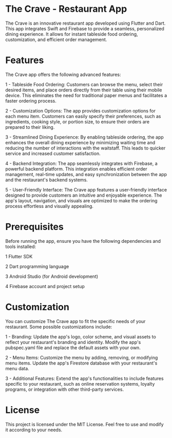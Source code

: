 # The Crave - Restaurant App
The Crave is an innovative restaurant app developed using Flutter and Dart. This app integrates Swift and Firebase to provide a seamless, personalized dining experience. It allows for instant tableside food ordering, customization, and efficient order management.

# Features
The Crave app offers the following advanced features:

1 - Tableside Food Ordering: Customers can browse the menu, select their desired items, and place orders directly from their table using their mobile device. This eliminates the need for traditional paper menus and facilitates a faster ordering process.

2 - Customization Options: The app provides customization options for each menu item. Customers can easily specify their preferences, such as ingredients, cooking style, or portion size, to ensure their orders are prepared to their liking.

3 - Streamlined Dining Experience: By enabling tableside ordering, the app enhances the overall dining experience by minimizing waiting time and reducing the number of interactions with the waitstaff. This leads to quicker service and increased customer satisfaction.

4 - Backend Integration: The app seamlessly integrates with Firebase, a powerful backend platform. This integration enables efficient order management, real-time updates, and easy synchronization between the app and the restaurant's backend systems.

5 - User-Friendly Interface: The Crave app features a user-friendly interface designed to provide customers an intuitive and enjoyable experience. The app's layout, navigation, and visuals are optimized to make the ordering process effortless and visually appealing.

# Prerequisites
Before running the app, ensure you have the following dependencies and tools installed:

1 Flutter SDK

2 Dart programming language

3 Android Studio (for Android development)

4 Firebase account and project setup

# Customization
You can customize The Crave app to fit the specific needs of your restaurant. Some possible customizations include:

1 - Branding: Update the app's logo, color scheme, and visual assets to reflect your restaurant's branding and identity. Modify the app's pubspec.yaml file and replace the default assets with your own.

2 - Menu Items: Customize the menu by adding, removing, or modifying menu items. Update the app's Firestore database with your restaurant's menu data.

3 - Additional Features: Extend the app's functionalities to include features specific to your restaurant, such as online reservation systems, loyalty programs, or integration with other third-party services.

# License
This project is licensed under the MIT License. Feel free to use and modify it according to your needs.
